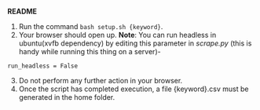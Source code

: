 **README**

1. Run the command `bash setup.sh {keyword}`.
2. Your browser should open up. **Note**: You can run headless in ubuntu(xvfb dependency) by editing this parameter in *scrape.py* (this is handy while running this thing on a server)- 
```
run_headless = False
```
3. Do not perform any further action in your browser.
4. Once the script has completed execution, a file {keyword}.csv must be generated in the home folder.
